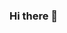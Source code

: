 ### Hi there 👋

<!--
**aparnamagadum/aparnamagadum** is a ✨ _special_ ✨ repository because its `README.md` (this file) appears on your GitHub profile.

Here are some ideas to get you started:

- 🌱 I’m currently learning Web Development , JavaScript
- 👯 I’m looking to collaborate on Full Stack development
- 🤔 I’m looking for help with ...
- 💬 Ask me about Java , Spring Boot
- 📫 How to reach me:aparnamagadum2@gmail.com
- 😄 Pronouns: ...
- ⚡ Fun fact: ...
-->
